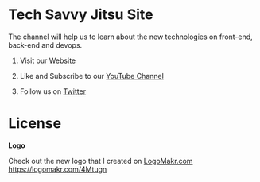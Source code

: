 # Tech Savvy Jitsu Site

The channel will help us to learn about the new technologies on front-end, back-end and devops.

1. Visit our [Website](https://techsavvyjitsu.github.io/site)

2. Like and Subscribe to our [YouTube Channel](https://www.youtube.com/channel/UCQHsDMLPAkQhXx26ofphqYQ)

3. Follow us on [Twitter](https://twitter.com/techsavvyjitsu)

# License

**Logo**

Check out the new logo that I created on <a href="http://logomakr.com" title="Logo Makr">LogoMakr.com</a> https://logomakr.com/4Mtugn